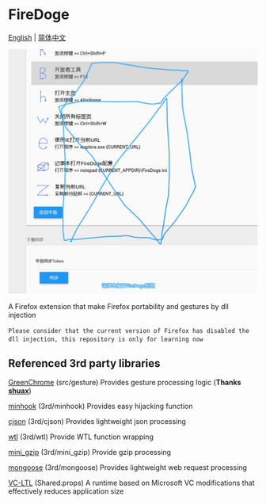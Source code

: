 # FireDoge

[English](README.md) | [简体中文](README_ZH.md) 

![gesture](gesture.jpg)

A Firefox extension that make Firefox portability and gestures by dll injection

`Please consider that the current version of Firefox has disabled the dll injection, this repository is only for learning now`



## Referenced 3rd party libraries

[GreenChrome](https://gitee.com/shuax/GreenChrome) (src/gesture) Provides gesture processing logic  (**Thanks [shuax](https://github.com/shuax)**)

[minhook](https://github.com/TsudaKageyu/minhook) (3rd/minhook) Provides easy hijacking function

[cjson](https://github.com/DaveGamble/cJSON) (3rd/cjson) Provides lightweight json processing

[wtl](https://github.com/dacci/wtl) (3rd/wtl) Provide WTL function wrapping

[mini_gzip](https://github.com/shuax/mini_gzip) (3rd/mini_gzip) Provide gzip processing

[mongoose](https://github.com/cesanta/mongoose) (3rd/mongoose) Provides lightweight web request processing

[VC-LTL](https://github.com/Chuyu-Team/VC-LTL) (Shared.props)  A runtime based on Microsoft VC modifications that effectively reduces application size